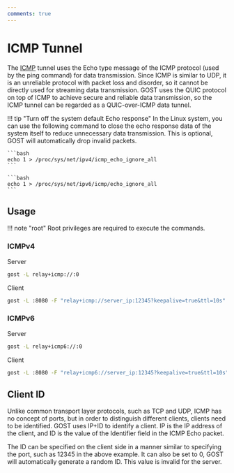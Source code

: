```yaml
---
comments: true
---
```


# ICMP Tunnel

The [ICMP](https://en.wikipedia.org/wiki/Internet_Control_Message_Protocol) tunnel uses the Echo type message of the ICMP protocol (used by the ping command) for data transmission. Since ICMP is similar to UDP, it is an unreliable protocol with packet loss and disorder, so it cannot be directly used for streaming data transmission. GOST uses the QUIC protocol on top of ICMP to achieve secure and reliable data transmission, so the ICMP tunnel can be regarded as a QUIC-over-ICMP data tunnel.

!!! tip "Turn off the system default Echo response"
	In the Linux system, you can use the following command to close the echo response data of the system itself to reduce unnecessary data transmission. This is optional, GOST will automatically drop invalid packets.

	```bash
	echo 1 > /proc/sys/net/ipv4/icmp_echo_ignore_all
	```

    ```bash
    echo 1 > /proc/sys/net/ipv6/icmp/echo_ignore_all
    ```

## Usage

!!! note "root"
	Root privileges are required to execute the commands.

### ICMPv4

Server

```bash
gost -L relay+icmp://:0
```

Client

```bash
gost -L :8080 -F "relay+icmp://server_ip:12345?keepalive=true&ttl=10s"
```

### ICMPv6

Server

```bash
gost -L relay+icmp6://:0
```

Client

```bash
gost -L :8080 -F "relay+icmp6://server_ip:12345?keepalive=true&ttl=10s"
```


## Client ID

Unlike common transport layer protocols, such as TCP and UDP, ICMP has no concept of ports, but in order to distinguish different clients, clients need to be identified. GOST uses IP+ID to identify a client. IP is the IP address of the client, and ID is the value of the Identifier field in the ICMP Echo packet.

The ID can be specified on the client side in a manner similar to specifying the port, such as 12345 in the above example. It can also be set to 0, GOST will automatically generate a random ID. This value is invalid for the server.